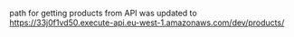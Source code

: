 path for getting products from API was updated to https://33j0f1vd50.execute-api.eu-west-1.amazonaws.com/dev/products/